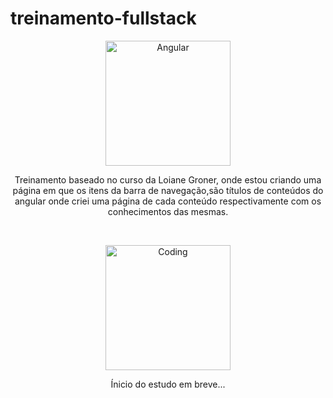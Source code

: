 # treinamento-fullstack

<div>
  <p align="center">
    <img alt="Angular" height="200" width="200" src="https://miro.medium.com/max/256/1*3H6_a9Srb655m3NiqlbbKQ.png"/>
  </p>
  <p align="center"> Treinamento baseado no curso da Loiane Groner, onde estou criando uma página em que os itens da barra de navegação,são títulos de conteúdos do angular onde     criei uma página de cada conteúdo respectivamente com os conhecimentos das mesmas.</p>
  <br> 
</div>


<div>
  <p align="center">
    <img alt="Coding" height="200" width="200" src="https://upload.wikimedia.org/wikipedia/commons/thumb/e/ee/.NET_Core_Logo.svg/1200px-.NET_Core_Logo.svg.png"/>
  </p>
  <p align="center"> Ínicio do estudo em breve...</p>
</div>

